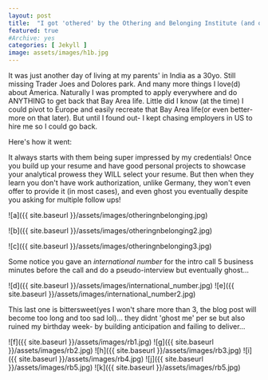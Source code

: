 ```yaml
---
layout: post
title:  "I got 'othered' by the Othering and Belonging Institute (and other h1b fails)"
featured: true
#Archive: yes
categories: [ Jekyll ]
image: assets/images/h1b.jpg
---
```


It was just another day of living at my parents' in India as a 30yo. Still missing Trader Joes and Dolores park. And many more things I love(d) about America. Naturally I was prompted to apply everywhere and do ANYTHING to get back that Bay Area life. Little did I know (at the time) I could pivot to Europe and easily recreate that Bay Area life(or even better-more on that later). But until I found out- I kept chasing employers in US to hire me so I could go back.

Here's how it went:

It always starts with them being super impressed by my credentials! Once you build up your resume and have good personal projects to showcase your analytical prowess they WILL select your resume. But then when they learn you don't have work authorization, unlike Germany, they won't even offer to provide it (in most cases), and even ghost you eventually despite you asking for multiple follow ups!

![a]({{ site.baseurl }}/assets/images/otheringnbelonging.jpg)

![b]({{ site.baseurl }}/assets/images/otheringnbelonging2.jpg)

![c]({{ site.baseurl }}/assets/images/otheringnbelonging3.jpg)

Some notice you gave an _international number_ for the intro call 5 business minutes before the call and do a pseudo-interview but eventually ghost...

![d]({{ site.baseurl }}/assets/images/international_number.jpg)
![e]({{ site.baseurl }}/assets/images/international_number2.jpg)

This last one is bittersweet(yes I won't share more than 3, the blog post will become too long and too sad lol)... they didnt 'ghost me' per se but also ruined my birthday week- by building anticipation and failing to deliver...

![f]({{ site.baseurl }}/assets/images/rb1.jpg)
![g]({{ site.baseurl }}/assets/images/rb2.jpg)
![h]({{ site.baseurl }}/assets/images/rb3.jpg)
![i]({{ site.baseurl }}/assets/images/rb4.jpg)
![j]({{ site.baseurl }}/assets/images/rb5.jpg)
![k]({{ site.baseurl }}/assets/images/rb5.jpg)
